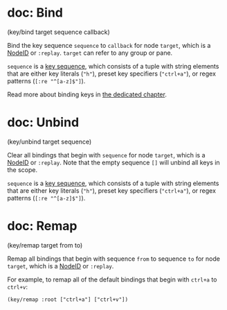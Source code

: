 # doc: Bind

(key/bind target sequence callback)

Bind the key sequence `sequence` to `callback` for node `target`, which is a [NodeID](api.md#nodeid) or `:replay`. `target` can refer to any group or pane.

`sequence` is a [key sequence](./keybindings.md#key-sequences), which consists of a tuple with string elements that are either key literals (`"h"`), preset key specifiers (`"ctrl+a"`), or regex patterns (`[:re "^[a-z]$"]`).

Read more about binding keys in [the dedicated chapter](./keybindings.md).

# doc: Unbind

(key/unbind target sequence)

Clear all bindings that begin with `sequence` for node `target`, which is a [NodeID](api.md#nodeid) or `:replay`. Note that the empty sequence `[]` will unbind all keys in the scope.

`sequence` is a [key sequence](./keybindings.md#key-sequences), which consists of a tuple with string elements that are either key literals (`"h"`), preset key specifiers (`"ctrl+a"`), or regex patterns (`[:re "^[a-z]$"]`).

# doc: Remap

(key/remap target from to)

Remap all bindings that begin with sequence `from` to sequence `to` for node `target`, which is a [NodeID](api.md#nodeid) or `:replay`.

For example, to remap all of the default bindings that begin with `ctrl+a` to `ctrl+v`:

```janet
(key/remap :root ["ctrl+a"] ["ctrl+v"])
```
